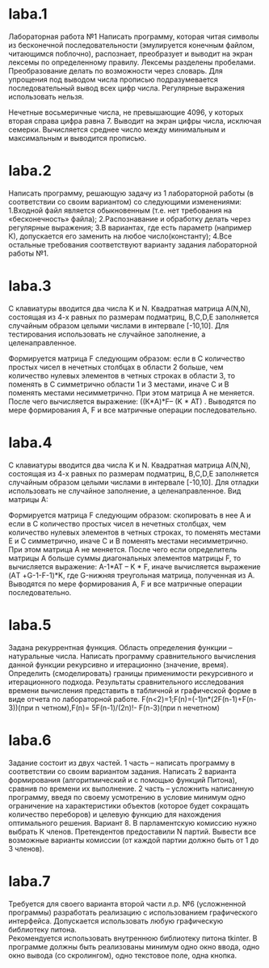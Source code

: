 # laba.1
Лабораторная работа №1
Написать программу, которая читая символы из бесконечной последовательности (эмулируется конечным файлом, читающимся поблочно), распознает, преобразует и выводит на экран лексемы по определенному правилу. Лексемы разделены пробелами. Преобразование делать по возможности через словарь. Для упрощения под выводом числа прописью подразумевается последовательный вывод всех цифр числа. Регулярные выражения использовать нельзя.

Нечетные восьмеричные числа, не превышающие 4096, у которых вторая справа цифра равна 7. Выводит на экран цифры числа, исключая семерки. Вычисляется среднее число между минимальным и максимальным и выводится прописью.
# laba.2
Написать программу, решающую задачу из 1 лабораторной работы (в соответствии со своим вариантом) со следующими изменениями:
1.Входной файл является обыкновенным (т.е. нет требования на «бесконечность» файла);
2.Распознавание и обработку делать через регулярные выражения;
3.В вариантах, где есть параметр (например К), допускается его заменить на любое число(константу);
4.Все остальные требования соответствуют варианту задания лабораторной работы №1.
# laba.3
С клавиатуры вводится два числа K и N. Квадратная матрица А(N,N), состоящая из 4-х равных по размерам подматриц, B,C,D,E заполняется случайным образом целыми числами в интервале [-10,10]. Для тестирования использовать не случайное заполнение, а целенаправленное.

Формируется матрица F следующим образом: если в С количество простых чисел в нечетных столбцах в области 2 больше, чем количество нулевых  элементов в четных строках в области 3, то поменять в С симметрично области 1 и 3 местами, иначе С и В поменять местами несимметрично. При этом матрица А не меняется. После чего вычисляется выражение: ((К*A)*F– (K * AT) . Выводятся по мере формирования А, F и все матричные операции последовательно.
# laba.4
С клавиатуры вводится два числа K и N. Квадратная матрица А(N,N), состоящая из 4-х равных по размерам подматриц, B,C,D,E заполняется случайным образом целыми числами в интервале [-10,10]. Для отладки использовать не случайное заполнение, а целенаправленное. Вид матрицы А: 

Формируется матрица F следующим образом: скопировать в нее А и если в С количество простых чисел в нечетных столбцах, чем количество нулевых  элементов в четных строках, то поменять местами Е и С симметрично, иначе С и В поменять местами несимметрично. При этом матрица А не меняется. После чего если определитель матрицы А больше суммы диагональных элементов матрицы F, то вычисляется выражение: A-1*AT – K * F, иначе вычисляется выражение (AТ +G-1-F-1)*K, где G-нижняя треугольная матрица, полученная из А. Выводятся по мере формирования А, F и все матричные операции последовательно.
# laba.5
Задана рекуррентная функция. Область определения функции – натуральные числа. Написать программу сравнительного вычисления данной функции рекурсивно и итерационно (значение, время). Определить (смоделировать) границы применимости рекурсивного и итерационного подхода. Результаты сравнительного исследования времени вычисления представить в табличной и графической форме в виде отчета по лабораторной работе.
F(n<2)=1;F(n)=(-1)n*(2F(n-1)+F(n-3))(при n четном),F(n)= 5F(n-1)/(2n)!- F(n-3)(при n нечетном)
# laba.6
Задание состоит из двух частей. 
1 часть – написать программу в соответствии со своим вариантом задания. Написать 2 варианта формирования (алгоритмический и с помощью функций Питона), сравнив по времени их выполнение.
2 часть – усложнить написанную программу, введя по своему усмотрению в условие минимум одно ограничение на характеристики объектов (которое будет сокращать количество переборов)  и целевую функцию для нахождения оптимального  решения.
Вариант 8. В парламентскую комиссию нужно выбрать К членов. Претендентов предоставили N партий. Вывести все возможные варианты комиссии (от каждой партии должно быть от 1 до 3 членов).
# laba.7
Требуется для своего варианта второй части л.р. №6 (усложненной программы) разработать реализацию с использованием графического интерфейса. Допускается использовать любую графическую библиотеку питона.  
Рекомендуется использовать внутреннюю библиотеку питона  tkinter. В программе должны быть реализованы минимум одно окно ввода, одно окно вывода (со скролингом), одно текстовое поле, одна кнопка.
